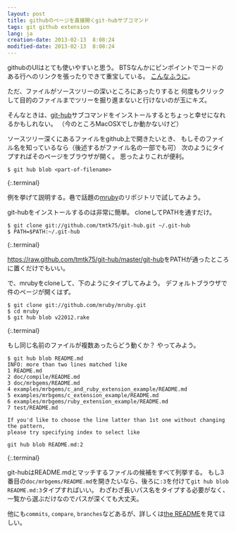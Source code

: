 ```yaml
---
layout: post
title: githubのページを直接開くgit-hubサブコマンド
tags: git github extension
lang: ja
creation-date: 2013-02-13  8:08:24
modified-date: 2013-02-13  8:08:24
---
```

githubのUIはとても使いやすいと思う。
BTSなんかにピンポイントでコードのある行へのリンクを張ったりできて重宝している。
[こんなふうに](https://github.com/tmtk75/git-hub/blob/master/git-hub#L8)。

ただ、ファイルがソースツリーの深いところにあったりすると
何度もクリックして目的のファイルまでツリーを掘り進まないと行けないのが玉にキズ。

そんなときは、[git-hub][git-hub]サブコマンドをインストールするとちょっと幸せになれるかもしれない。
（今のところMacOSXでしか動かないけど）

  [git-hub]: https://github.com/tmtk75/git-hub
  [mruby]: git://github.com/mruby/mruby.git

ソースツリー深くにあるファイルをgithub上で開きたいとき、
もしそのファイル名を知っているなら（後述するがファイル名の一部でも可）
次のようにタイプすればそのページをブラウザが開く。
思ったよりこれが便利。

    $ git hub blob <part-of-filename>
{:.terminal}


例を挙げて説明する。巷で話題の[mruby][mruby]のリポジトリで試してみよう。

git-hubをインストールするのは非常に簡単。
cloneしてPATHを通すだけ。

    $ git clone git://github.com/tmtk75/git-hub.git ~/.git-hub
    $ PATH=$PATH:~/.git-hub
{:.terminal}

<https://raw.github.com/tmtk75/git-hub/master/git-hub>をPATHが通ったところに置くだけでもいい。

で、mrubyをcloneして、下のようにタイプしてみよう。
デフォルトブラウザで件のページが開くはず。

    $ git clone git://github.com/mruby/mruby.git
    $ cd mruby
    $ git hub blob v22012.rake
{:.terminal}

もし同じ名前のファイルが複数あったらどう動くか？
やってみよう。

    $ git hub blob README.md
    INFO: more than two lines matched like
    1 README.md
    2 doc/compile/README.md
    3 doc/mrbgems/README.md
    4 examples/mrbgems/c_and_ruby_extension_example/README.md
    5 examples/mrbgems/c_extension_example/README.md
    6 examples/mrbgems/ruby_extension_example/README.md
    7 test/README.md

    If you'd like to choose the line latter than 1st one without changing the pattern,
    please try specifying index to select like

    git hub blob README.md:2
{:.terminal}

git-hubはREADME.mdとマッチするファイルの候補をすべて列挙する。
もし3番目の`doc/mrbgems/README.md`を開きたいなら、後ろに`:3`を付けて`git hub blob README.md:3`タイプすればいい。
わざわざ長いパス名をタイプする必要がなく、一覧から選ぶだけなのでパスが深くても大丈夫。

他にも`commits`, `compare`, `branches`などあるが、詳しくは[the README][readme]を見てほしい。

  [readme]: https://github.com/tmtk75/git-hub#readme

